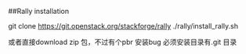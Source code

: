 ##Rally installation 

git clone https://git.openstack.org/stackforge/rally
./rally/install_rally.sh

或者直接download zip 包，不过有个pbr 安装bug 必须安装目录有.git 目录


